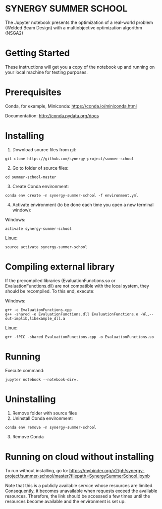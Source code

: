 # SYNERGY SUMMER SCHOOL 

The Jupyter notebook presents the optimization of a real-world problem (Welded Beam Design) with a multiobjective optimization algorithm (NSGA2)

# Getting Started
These instructions will get you a copy of the notebook up and running on your local machine for testing purposes. 

# Prerequisites
Conda, for example, Miniconda: https://conda.io/miniconda.html

Documentation: http://conda.pydata.org/docs

# Installing
1. Download source files from git: 
```
git clone https://github.com/synergy-project/summer-school 
```
2. Go to folder of source files: 
```
cd summer-school-master
```
3. Create Conda environment:
```   
conda env create -n synergy-summer-school -f environment.yml
```
4. Activate environment (to be done each time you open a new terminal window):

Windows:
```
activate synergy-summer-school
```
Linux:
```
source activate synergy-summer-school 
```

# Compiling external library
If the precompiled libraries (EvaluationFunctions.so or EvaluationFunctions.dll) are not compatible with the local system, they should be recompiled.
To this end, execute:

Windows:
```
g++ -c EvaluationFunctions.cpp
g++ -shared -o EvaluationFunctions.dll EvaluationFunctions.o -Wl,--out-implib,libexample_dll.a
```
Linux:   
```
g++ -fPIC -shared EvaluationFunctions.cpp -o EvaluationFunctions.so
```
   
# Running
Execute command:
```
jupyter notebook --notebook-dir=.
```
   
# Uninstalling
1. Remove folder with source files
2. Uninstall Conda environment:
```
conda env remove -n synergy-summer-school
```
3. Remove Conda

# Running on cloud without installing
To run without installing, go to: https://mybinder.org/v2/gh/synergy-project/summer-school/master?filepath=SynergySummerSchool.ipynb

Note that this is a publicly available service whose resources are limited. Consequently, it becomes unavailable when requests exceed the available resources.
Therefore, the link should be accessed a few times until the resources become available and the environment is set up.

